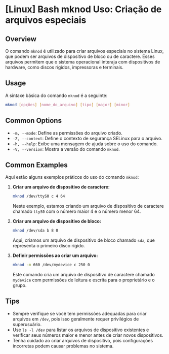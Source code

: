 # [Linux] Bash mknod Uso: Criação de arquivos especiais

## Overview
O comando `mknod` é utilizado para criar arquivos especiais no sistema Linux, que podem ser arquivos de dispositivo de bloco ou de caractere. Esses arquivos permitem que o sistema operacional interaja com dispositivos de hardware, como discos rígidos, impressoras e terminais.

## Usage
A sintaxe básica do comando `mknod` é a seguinte:

```bash
mknod [opções] [nome_do_arquivo] [tipo] [major] [minor]
```

## Common Options
- `-m, --mode`: Define as permissões do arquivo criado.
- `-Z, --context`: Define o contexto de segurança SELinux para o arquivo.
- `-h, --help`: Exibe uma mensagem de ajuda sobre o uso do comando.
- `-V, --version`: Mostra a versão do comando `mknod`.

## Common Examples
Aqui estão alguns exemplos práticos do uso do comando `mknod`:

1. **Criar um arquivo de dispositivo de caractere:**
   ```bash
   mknod /dev/ttyS0 c 4 64
   ```
   Neste exemplo, estamos criando um arquivo de dispositivo de caractere chamado `ttyS0` com o número maior 4 e o número menor 64.

2. **Criar um arquivo de dispositivo de bloco:**
   ```bash
   mknod /dev/sda b 8 0
   ```
   Aqui, criamos um arquivo de dispositivo de bloco chamado `sda`, que representa o primeiro disco rígido.

3. **Definir permissões ao criar um arquivo:**
   ```bash
   mknod -m 660 /dev/mydevice c 250 0
   ```
   Este comando cria um arquivo de dispositivo de caractere chamado `mydevice` com permissões de leitura e escrita para o proprietário e o grupo.

## Tips
- Sempre verifique se você tem permissões adequadas para criar arquivos em `/dev`, pois isso geralmente requer privilégios de superusuário.
- Use `ls -l /dev` para listar os arquivos de dispositivo existentes e verificar seus números maior e menor antes de criar novos dispositivos.
- Tenha cuidado ao criar arquivos de dispositivo, pois configurações incorretas podem causar problemas no sistema.